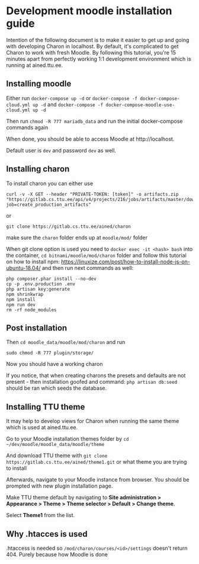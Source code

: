 # Development moodle installation guide

Intention of the following document is to make it easier to get up and going with developing Charon in localhost. By default, it's complicated to get Charon to work with fresh Moodle. By following this tutorial, you're 15 minutes apart from perfectly working 1:1 development environment which is running at ained.ttu.ee.

## Installing moodle

Either run `docker-compose up -d` or `docker-compose -f docker-compose-cloud.yml up -d` and `docker-compose -f docker-compose-moodle-use-cloud.yml up -d`

Then run `chmod -R 777 mariadb_data` and run the initial docker-compose commands again

When done, you should be able to access Moodle at http://localhost.

Default user is ```dev``` and password ```dev``` as well.

## Installing charon

To install charon you can either use 
```
curl -v -X GET --header "PRIVATE-TOKEN: [token]" -o artifacts.zip "https://gitlab.cs.ttu.ee/api/v4/projects/216/jobs/artifacts/master/download?job=create_production_artifacts"
```
or 
```
git clone https://gitlab.cs.ttu.ee/ained/charon
```

make sure the `charon` folder ends up at `moodle/mod/` folder

When git clone option is used you need to `docker exec -it <hash> bash` into the container, `cd bitnami/moodle/mod/charon` folder and follow this tutorial on how to install npm: https://linuxize.com/post/how-to-install-node-js-on-ubuntu-18.04/
and then run next commands as well: 
```
php composer.phar install --no-dev
cp -p .env.production .env
php artisan key:generate
npm shrinkwrap
npm install
npm run dev
rm -rf node_modules
```

## Post installation

Then `cd moodle_data/moodle/mod/charon` and run 
```
sudo chmod -R 777 plugin/storage/
```

Now you should have a working charon

If you notice, that when creating charons the presets and defaults are not present - then installation goofed and command:
`php artisan db:seed` should be ran which seeds the database.

## Installing TTU theme

It may help to develop views for Charon when running the same theme which is used at ained.ttu.ee. 

Go to your Moodle installation themes folder by
 ```cd ~/dev/moodle/moodle_data/moodle/theme```

And download TTU theme with 
```git clone https://gitlab.cs.ttu.ee/ained/theme1.git``` or what theme you are trying to install

Afterwards, navigate to your Moodle instance from browser. You should be prompted with new plugin installation page.

Make TTU theme default by navigating to **Site administration > Appearance > Theme > Theme selector > Default > Change theme**.

Select **Theme1** from the list.

## Why .htacces is used
.htaccess is needed so `/mod/charon/courses/<id>/settings` doesn't return 404. Purely because how Moodle is done
